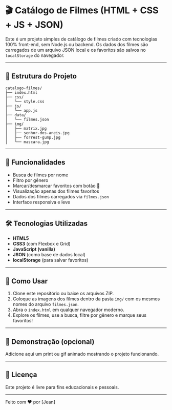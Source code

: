 # 🎬 Catálogo de Filmes (HTML + CSS + JS + JSON)

Este é um projeto simples de catálogo de filmes criado com tecnologias 100% front-end, sem Node.js ou backend. Os dados dos filmes são carregados de um arquivo JSON local e os favoritos são salvos no `localStorage` do navegador.

---

## 📁 Estrutura do Projeto

```
catalogo-filmes/
├── index.html
├── css/
│   └── style.css
├── js/
│   └── app.js
├── data/
│   └── filmes.json
├── img/
│   ├── matrix.jpg
│   ├── senhor-dos-aneis.jpg
│   ├── forrest-gump.jpg
│   └── mascara.jpg
```

---

## 🚀 Funcionalidades

* Busca de filmes por nome
* Filtro por gênero
* Marcar/desmarcar favoritos com botão 💖
* Visualização apenas dos filmes favoritos
* Dados dos filmes carregados via `filmes.json`
* Interface responsiva e leve

---

## 🛠 Tecnologias Utilizadas

* **HTML5**
* **CSS3** (com Flexbox e Grid)
* **JavaScript (vanilla)**
* **JSON** (como base de dados local)
* **localStorage** (para salvar favoritos)

---

## 🔧 Como Usar

1. Clone este repositório ou baixe os arquivos ZIP.
2. Coloque as imagens dos filmes dentro da pasta `img/` com os mesmos nomes do arquivo `filmes.json`.
3. Abra o `index.html` em qualquer navegador moderno.
4. Explore os filmes, use a busca, filtre por gênero e marque seus favoritos!

---

## 📸 Demonstração (opcional)

Adicione aqui um print ou gif animado mostrando o projeto funcionando.

---

## 📄 Licença

Este projeto é livre para fins educacionais e pessoais.

---

Feito com ❤️ por \[Jean]

